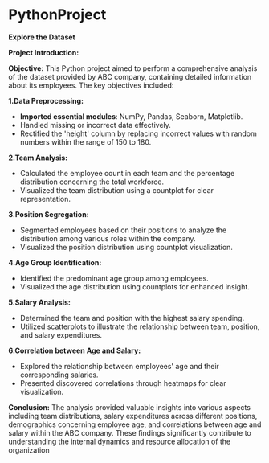 # PythonProject
**Explore the Dataset**

**Project Introduction:**

**Objective:**
This Python project aimed to perform a comprehensive analysis of the dataset provided by ABC company, containing detailed information about its employees. The key objectives included:

**1.Data Preprocessing:**
  - **Imported essential modules**: NumPy, Pandas, Seaborn, Matplotlib.
  - Handled missing or incorrect data effectively.
  - Rectified the 'height' column by replacing incorrect values with random numbers within the range of 150 to 180.

**2.Team Analysis:**
  - Calculated the employee count in each team and the percentage distribution concerning the total workforce.
  - Visualized the team distribution using a countplot for clear representation.

**3.Position Segregation:**
  - Segmented employees based on their positions to analyze the distribution among various roles within the company.
  - Visualized the position distribution using countplot visualization.

**4.Age Group Identification:**
  - Identified the predominant age group among employees.
  - Visualized the age distribution using countplots for enhanced insight.

**5.Salary Analysis:**
  - Determined the team and position with the highest salary spending.
  - Utilized scatterplots to illustrate the relationship between team, position, and salary expenditures.

**6.Correlation between Age and Salary:**
  - Explored the relationship between employees' age and their corresponding salaries.
  - Presented discovered correlations through heatmaps for clear visualization.

**Conclusion:**
The analysis provided valuable insights into various aspects including team distributions, salary expenditures across different positions, demographics concerning employee age, and correlations between age and salary within the ABC company. These findings significantly contribute to understanding the internal dynamics and resource allocation of the organization
